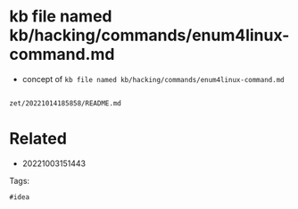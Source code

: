 # kb file named kb/hacking/commands/enum4linux-command.md

- concept of `kb file named kb/hacking/commands/enum4linux-command.md`

```
```

` zet/20221014185858/README.md `

# Related

- 20221003151443

Tags:

    #idea
